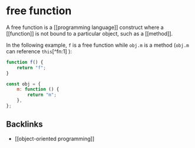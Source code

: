 # free function

A free function is a [[programming language]] construct where a [[function]] is not bound to a particular object, such as a [[method]].

In the following example, `f` is a free function while `obj.m` is a method (`obj.m` can reference `this`[^fn:1] ):

```js
function f() {
    return "f";
}

const obj = {
    m: function () {
        return "m";
    },
};
```


## Backlinks

-   [[object-oriented programming]]
